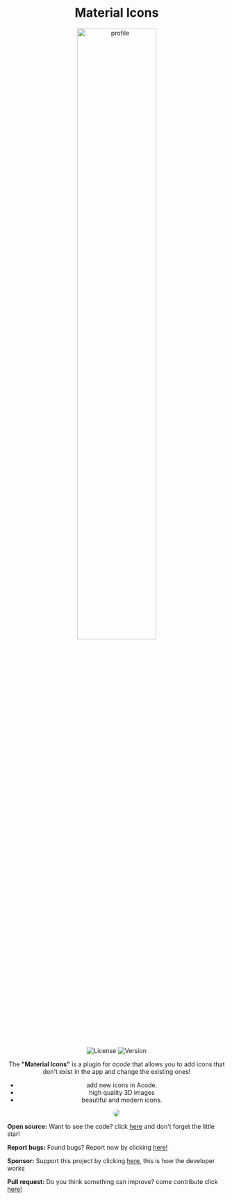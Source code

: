 <div align="center">
<h1>Material Icons</h1>
</div>

<div align="center"> 
 <img alt="profile" src="https://cdn.discordapp.com/attachments/1128027443245105184/1164287641085292657/icon.png" width="60%" />
  <br>
  <img alt="License" src="https://img.shields.io/badge/License-Apache%202.0-purple.svg"/>
  <img alt="Version" src="https://img.shields.io/badge/Latest%20version-V1.2.1-purple"/>

<p>The <strong>"Material Icons"</strong> is a plugin for <i>acode</i> that allows you to add icons that don't exist in the app and change the existing ones!</p>

-   add new icons in Acode.
-   high quality 3D images
-   beautiful and modern icons.

</div>

<div align="center">
 <img src="https://cdn.discordapp.com/attachments/1128027443245105184/1163265563087343697/Screenshot_20231015-205629.jpg" style="border-radius: 40px" />
</div>

<strong>Open source:</strong> Want to see the code? click <a href="https://github.com/sebastianjnuwu/acode-plugins/tree/acode/plugin/acode-material-icons">here</a> and don't forget the little star!<br>

<strong>Report bugs:</strong> Found bugs? Report now by clicking <a href="https://github.com/sebastianjnuwu/acode-plugins/issues">here!</a><br>

<strong>Sponsor:</strong> Support this project by clicking [here](https://github.com/sponsors/sebastianjnuwu), this is how the developer works

<strong>Pull request:</strong> Do you think something can improve? come contribute click <a href="https://github.com/sebastianjnuwu/acode-plugins/pulls">here!</a>
